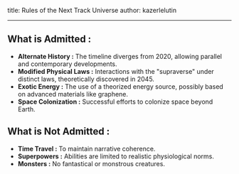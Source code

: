 title: Rules of the Next Track Universe
author: kazerlelutin

---

## What is Admitted :
- **Alternate History :** The timeline diverges from 2020, allowing parallel and contemporary developments.
- **Modified Physical Laws :** Interactions with the "supraverse" under distinct laws, theoretically discovered in 2045.
- **Exotic Energy :** The use of a theorized energy source, possibly based on advanced materials like graphene.
- **Space Colonization :** Successful efforts to colonize space beyond Earth.

## What is Not Admitted :
- **Time Travel :** To maintain narrative coherence.
- **Superpowers :** Abilities are limited to realistic physiological norms.
- **Monsters :** No fantastical or monstrous creatures.
